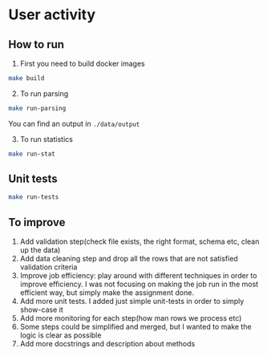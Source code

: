 # User activity

## How to run

1. First you need to build docker images
```bash
make build
```
2. To run parsing
```bash
make run-parsing
```
You can find an output in `./data/output`

3. To run statistics
```bash
make run-stat
```

## Unit tests

```bash
make run-tests
```

## To improve

1. Add validation step(check file exists, the right format, schema etc, clean up the data)
2. Add data cleaning step and drop all the rows that are not satisfied validation criteria
3. Improve job efficiency: play around with different techniques in order to improve efficiency. I was not focusing on making the job run in the most efficient way, but simply make the assignment done.
4. Add more unit tests. I added just simple unit-tests in order to simply show-case it
5. Add more monitoring for each step(how man rows we process etc)
6. Some steps could be simplified and merged, but I wanted to make the logic is clear as possible
7. Add more docstrings and description about methods
